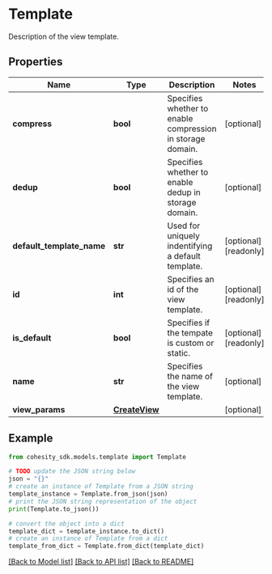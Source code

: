 # Template

Description of the view template.

## Properties

Name | Type | Description | Notes
------------ | ------------- | ------------- | -------------
**compress** | **bool** | Specifies whether to enable compression in storage domain. | [optional] 
**dedup** | **bool** | Specifies whether to enable dedup in storage domain. | [optional] 
**default_template_name** | **str** | Used for uniquely indentifying a default template. | [optional] [readonly] 
**id** | **int** | Specifies an id of the view template. | [optional] [readonly] 
**is_default** | **bool** | Specifies if the tempate is custom or static. | [optional] [readonly] 
**name** | **str** | Specifies the name of the view template. | [optional] 
**view_params** | [**CreateView**](CreateView.md) |  | [optional] 

## Example

```python
from cohesity_sdk.models.template import Template

# TODO update the JSON string below
json = "{}"
# create an instance of Template from a JSON string
template_instance = Template.from_json(json)
# print the JSON string representation of the object
print(Template.to_json())

# convert the object into a dict
template_dict = template_instance.to_dict()
# create an instance of Template from a dict
template_from_dict = Template.from_dict(template_dict)
```
[[Back to Model list]](../README.md#documentation-for-models) [[Back to API list]](../README.md#documentation-for-api-endpoints) [[Back to README]](../README.md)


